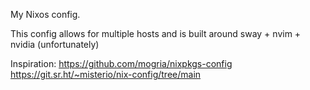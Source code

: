 My Nixos config. 

This config allows for multiple hosts and is built around sway + nvim + nvidia (unfortunately)


Inspiration:
https://github.com/mogria/nixpkgs-config
https://git.sr.ht/~misterio/nix-config/tree/main
